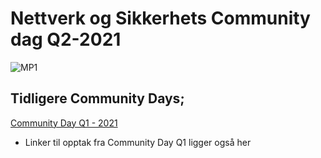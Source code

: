 # Nettverk og Sikkerhets Community dag Q2-2021

![MP1](//xfiles/agenda21q2.png "MP1")

## Tidligere Community Days;

[Community Day Q1 - 2021](https://github.com/ateanorge/cnsdq121)  
* Linker til opptak fra Community Day Q1 ligger også her